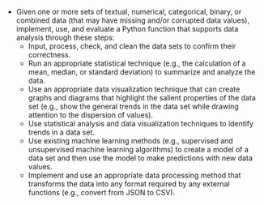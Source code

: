 - Given one or more sets of textual, numerical, categorical, binary, or combined
  data (that may have missing and/or corrupted data values), implement, use, and
  evaluate a Python function that supports data analysis through these steps:
  - Input, process, check, and clean the data sets to confirm their correctness.
  - Run an appropriate statistical technique (e.g., the calculation of a mean,
    median, or standard deviation) to summarize and analyze the data.
  - Use an appropriate data visualization technique that can create graphs and
    diagrams that highlight the salient properties of the data set (e.g., show
    the general trends in the data set while drawing attention to the dispersion
    of values).
  - Use statistical analysis and data visualization techniques to identify
    trends in a data set.
  - Use existing machine learning methods (e.g., supervised and unsupervised
    machine learning algorithms) to create a model of a data set and then use
    the model to make predictions with new data values.
  - Implement and use an appropriate data processing method that transforms the
    data into any format required by any external functions (e.g., convert from
    JSON to CSV).

